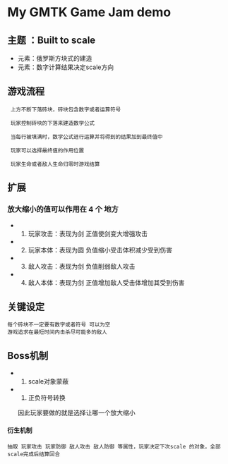 # My GMTK Game Jam demo

## 主题 ：Built to scale
- 元素：俄罗斯方块式的建造
- 元素：数字计算结果决定scale方向

## 游戏流程
     上方不断下落砖块，砖块包含数字或者运算符号
     
     玩家控制砖块的下落来建造数学公式
     
     当每行被填满时，数学公式进行运算并将得到的结果加到最终值中
     
     玩家可以选择最终值的作用位置
     
     玩家生命或者敌人生命归零时游戏结算
     
## 扩展
### 放大缩小的值可以作用在 4 个 地方
- 1. 玩家攻击：表现为剑 正值使剑变大增强攻击
- 2. 玩家本体：表现为圆 负值缩小受击体积减少受到伤害
- 3. 敌人攻击：表现为剑 负值削弱敌人攻击
- 4. 敌人本体：表现为剑 正值增加敌人受击体增加其受到伤害

## 关键设定
    每个砖块不一定要有数字或者符号 可以为空
    游戏追求在最短时间内击杀尽可能多的敌人

## Boss机制
- 1. scale对象蒙蔽
- 1. 正负符号转换



    因此玩家要做的就是选择让哪一个放大缩小
#### 衍生机制
    抽取 玩家攻击 玩家防御 敌人攻击 敌人防御 等属性，玩家决定下次scale 的对象，全部scale完成后结算回合
